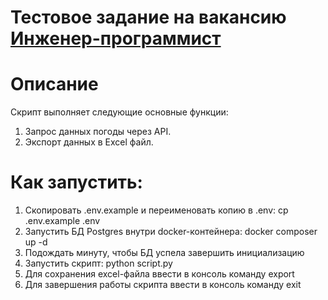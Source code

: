 # Тестовое задание на вакансию [Инженер-программист](https://hh.ru/vacancy/108241941?hhtmFrom=chat)

# Описание
Скрипт выполняет следующие основные функции:
1. Запрос данных погоды через API.
2. Экспорт данных в Excel файл.

# Как запустить:
1. Скопировать .env.example и переименовать копию в .env: cp .env.example .env
2. Запустить БД Postgres внутри docker-контейнера: docker composer up -d
3. Подождать минуту, чтобы БД успела завершить инициализацию
4. Запустить скрипт: python script.py
5. Для сохранения excel-файла ввести в консоль команду export
6. Для завершения работы скрипта ввести в консоль команду exit